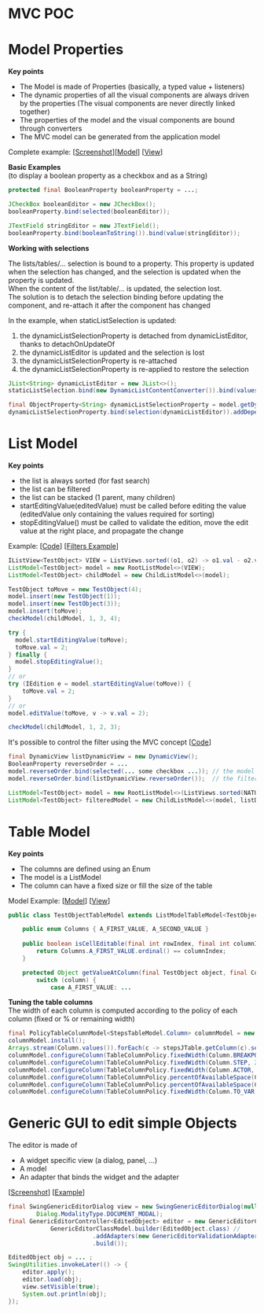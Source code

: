 # MVC POC

# Model Properties

**Key points**
* The Model is made of Properties (basically, a typed value + listeners)
* The dynamic properties of all the visual components are always driven by the properties
  (The visual components are never directly linked together)
* The properties of the model and the visual components are bound through converters
* The MVC model can be generated from the application model

Complete example: [[Screenshot](../screenshots/MVC_Full_TC.png)][[Model](lib-gui-examples/src/main/java/ch/scaille/example/gui/controller/impl/ControllerExampleModel.java)] [[View](lib-gui-examples/src/main/java/ch/scaille/example/gui/controller/impl/ControllerExampleView.java)] 

**Basic Examples**  
(to display a boolean property as a checkbox and as a String)
```java
protected final BooleanProperty booleanProperty = ...;

JCheckBox booleanEditor = new JCheckBox();
booleanProperty.bind(selected(booleanEditor));

JTextField stringEditor = new JTextField();
booleanProperty.bind(booleanToString()).bind(value(stringEditor));
```
**Working with selections**  

The lists/tables/... selection is bound to a property. This property is updated when the selection has changed, and the selection is updated when the property is updated.  
When the content of the list/table/... is updated, the selection lost.  
The solution is to detach the selection binding before updating the component, and re-attach it after the component has changed   

In the example, when staticListSelection is updated:
1. the dynamicListSelectionProperty is detached from dynamicListEditor, thanks to detachOnUpdateOf
1. the dynamicListEditor is updated and the selection is lost 
1. the dynamicListSelectionProperty is re-attached
1. the dynamicListSelectionProperty is re-applied to restore the selection

```java
JList<String> dynamicListEditor = new JList<>();
staticListSelection.bind(new DynamicListContentConverter()).bind(values(dynamicListEditor));

final ObjectProperty<String> dynamicListSelectionProperty = model.getDynamicListObjectProperty();
dynamicListSelectionProperty.bind(selection(dynamicListEditor)).addDependency(detachOnUpdateOf(staticListSelection));
```

# List Model

**Key points**
* the list is always sorted (for fast search)
* the list can be filtered
* the list can be stacked (1 parent, many children) 
* startEditingValue(editedValue) must be called before editing the value (editedValue only containing the values required for sorting)
* stopEditingValue() must be called to validate the edition, move the edit value at the right place, and propagate the change

Example: [[Code](lib-gui-java8/src/test/java/ch/scaille/gui/model/ListModelBasicTest.java)] [[Filters Example](lib-gui-java8/src/test/java/ch/scaille/gui/model/FilterObjectModelTest.java)]

```java
IListView<TestObject> VIEW = ListViews.sorted((o1, o2) -> o1.val - o2.val);
ListModel<TestObject> model = new RootListModel<>(VIEW);
ListModel<TestObject> childModel = new ChildListModel<>(model);

TestObject toMove = new TestObject(4);
model.insert(new TestObject(1));
model.insert(new TestObject(3));
model.insert(toMove);
checkModel(childModel, 1, 3, 4);

try {
  model.startEditingValue(toMove);
  toMove.val = 2;
} finally {
  model.stopEditingValue();
}
// or
try (IEdition e = model.startEditingValue(toMove)) {
    toMove.val = 2;
}
// or
model.editValue(toMove, v -> v.val = 2);

checkModel(childModel, 1, 2, 3);
```
It's possible to control the filter using the MVC concept  [[Code](lib-gui-examples/src/main/java/ch/scaille/example/gui/model/impl/TableModelExampleView.java)]

```java
final DynamicView listDynamicView = new DynamicView();
BooleanProperty reverseOrder = ...
model.reverseOrder.bind(selected(... some checkbox ...)); // the model is modified by the component
model.reverseOrder.bind(listDynamicView.reverseOrder());  // the filter is modified by the model

ListModel<TestObject> model = new RootListModel<>(ListViews.sorted(NATURAL_ORDER));
ListModel<TestObject> filteredModel = new ChildListModel<>(model, listDynamicView);
```

# Table Model

**Key points**
* The columns are defined using an Enum
* The model is a ListModel
* The column can have a fixed size or fill the size of the table
 
Model Example: [[Model](lib-gui-examples/src/main/java/ch/scaille/example/gui/TestObjectTableModel.java)] [[View](lib-gui-examples/src/main/java/ch/scaille/example/gui/model/impl/TableModelExampleView.java)]

```java
public class TestObjectTableModel extends ListModelTableModel<TestObject, Columns> {

	public enum Columns { A_FIRST_VALUE, A_SECOND_VALUE	}
	
	public boolean isCellEditable(final int rowIndex, final int columnIndex) {
		return Columns.A_FIRST_VALUE.ordinal() == columnIndex;
	}

   	protected Object getValueAtColumn(final TestObject object, final Columns column) {
		switch (column) {
			case A_FIRST_VALUE: ...
```
**Tuning the table columns**  
The width of each column is computed according to the policy of each column (fixed or % or remaining width)  

```java
final PolicyTableColumnModel<StepsTableModel.Column> columnModel = new PolicyTableColumnModel<>(stepsJTable);
columnModel.install();
Arrays.stream(Column.values()).forEach(c -> stepsJTable.getColumn(c).setCellRenderer(new StepsCellRenderer()));
columnModel.configureColumn(TableColumnPolicy.fixedWidth(Column.BREAKPOINT, 20).apply(new StepStatusRenderer(), new StepStatusEditor()));
columnModel.configureColumn(TableColumnPolicy.fixedWidth(Column.STEP, 20));
columnModel.configureColumn(TableColumnPolicy.fixedWidth(Column.ACTOR, 120).apply(new StepsCellRenderer()));
columnModel.configureColumn(TableColumnPolicy.percentOfAvailableSpace(Column.SELECTOR, 50).apply(new StepsCellRenderer()));
columnModel.configureColumn(TableColumnPolicy.percentOfAvailableSpace(Column.PARAM0, 50).apply(new StepsCellRenderer()));
columnModel.configureColumn(TableColumnPolicy.fixedWidth(Column.TO_VAR, 250).apply(new StepsCellRenderer()));

```

# Generic GUI to edit simple Objects

The editor is made of
* A widget specific view (a dialog, panel, ...)
* A model 
* An adapter that binds the widget and the adapter 

[[Screenshot](../screenshots/Generic_Editor.png)]
[[Example](lib-gui-examples/src/main/java/ch/scaille/example/gui/tools/GenericEditorLauncher.java)]

```java
final SwingGenericEditorDialog view = new SwingGenericEditorDialog(null, "Test",
		Dialog.ModalityType.DOCUMENT_MODAL);
final GenericEditorController<EditedObject> editor = new GenericEditorController<>(view,
			GenericEditorClassModel.builder(EditedObject.class) //
						.addAdapters(new GenericEditorValidationAdapter()) // optionally add validation
						.build());

EditedObject obj = ... ;
SwingUtilities.invokeLater(() -> {
	editor.apply();
	editor.load(obj);
	view.setVisible(true);
	System.out.println(obj);
});
```

